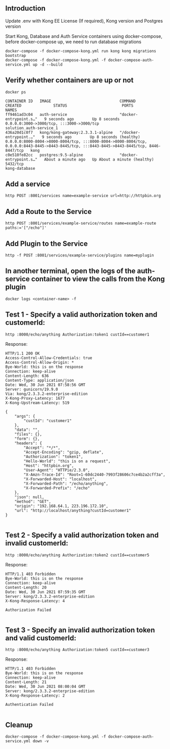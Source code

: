 ## Introduction

Update .env with Kong EE License (If required), Kong version and Postgres version

Start Kong, Database and Auth Service containers using docker-compose, before docker-compose up, we need to run database migrations

```shell
docker-compose -f docker-compose-kong.yml run kong kong migrations bootstrap
docker-compose -f docker-compose-kong.yml -f docker-compose-auth-service.yml up -d --build
```

## Verify whether containers are up or not

```shell
docker ps

CONTAINER ID   IMAGE                              COMMAND                  CREATED              STATUS                        PORTS                                                                                                                                         NAMES
ff9461ad3c04   auth-service                       "docker-entrypoint.s…"   9 seconds ago        Up 8 seconds                  0.0.0.0:3000->3000/tcp, :::3000->3000/tcp                                                                                                     solution_auth-service_1
436a20d1c0f7   kong/kong-gateway:2.3.3.1-alpine   "/docker-entrypoint.…"   9 seconds ago        Up 8 seconds (healthy)        0.0.0.0:8000-8004->8000-8004/tcp, :::8000-8004->8000-8004/tcp, 0.0.0.0:8443-8445->8443-8445/tcp, :::8443-8445->8443-8445/tcp, 8446-8447/tcp   kong
c0e510fe82cc   postgres:9.5-alpine                "docker-entrypoint.s…"   About a minute ago   Up About a minute (healthy)   5432/tcp                                                                                                                                      kong-database
```

## Add a service

```shell
http POST :8001/services name=example-service url=http://httpbin.org
```

## Add a Route to the Service

```shell
http POST :8001/services/example-service/routes name=example-route paths:='["/echo"]'
```

## Add Plugin to the Service

```shell
http -f POST :8001/services/example-service/plugins name=myplugin
```

## In another terminal, open the logs of the auth-service container to view the calls from the Kong plugin

```shell
docker logs <container-name> -f
```

## Test 1 - Specify a valid authorization token and customerId:

```shell
http :8000/echo/anything Authorization:token1 custId==customer1
```

Response:

```shell
HTTP/1.1 200 OK
Access-Control-Allow-Credentials: true
Access-Control-Allow-Origin: *
Bye-World: this is on the response
Connection: keep-alive
Content-Length: 636
Content-Type: application/json
Date: Wed, 30 Jun 2021 07:58:56 GMT
Server: gunicorn/19.9.0
Via: kong/2.3.3.2-enterprise-edition
X-Kong-Proxy-Latency: 1677
X-Kong-Upstream-Latency: 519

{
    "args": {
        "custId": "customer1"
    },
    "data": "",
    "files": {},
    "form": {},
    "headers": {
        "Accept": "*/*",
        "Accept-Encoding": "gzip, deflate",
        "Authorization": "token1",
        "Hello-World": "this is on a request",
        "Host": "httpbin.org",
        "User-Agent": "HTTPie/2.3.0",
        "X-Amzn-Trace-Id": "Root=1-60dc2440-7993f28606c7ce4b2a2cff3a",
        "X-Forwarded-Host": "localhost",
        "X-Forwarded-Path": "/echo/anything",
        "X-Forwarded-Prefix": "/echo"
    },
    "json": null,
    "method": "GET",
    "origin": "192.168.64.1, 223.196.172.10",
    "url": "http://localhost/anything?custId=customer1"
}


```

## Test 2 - Specify a valid authorization token and invalid customerId:

```shell
http :8000/echo/anything Authorization:token2 custId==customer5
```

Response:

```shell
HTTP/1.1 403 Forbidden
Bye-World: this is on the response
Connection: keep-alive
Content-Length: 20
Date: Wed, 30 Jun 2021 07:59:35 GMT
Server: kong/2.3.3.2-enterprise-edition
X-Kong-Response-Latency: 4

Authorization Failed


```
## Test 3 - Specify an invalid authorization token and valid customerId:

```shell
http :8000/echo/anything Authorization:token5 custId==customer3
```

Response:

```shell
HTTP/1.1 403 Forbidden
Bye-World: this is on the response
Connection: keep-alive
Content-Length: 21
Date: Wed, 30 Jun 2021 08:00:04 GMT
Server: kong/2.3.3.2-enterprise-edition
X-Kong-Response-Latency: 2

Authentication Failed


```

## Cleanup

```shell
docker-compose -f docker-compose-kong.yml -f docker-compose-auth-service.yml down -v
```
